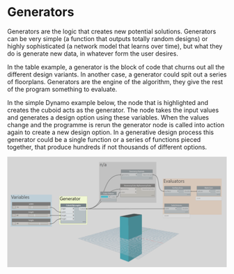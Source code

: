 # Generators

Generators are the logic that creates new potential solutions. Generators can be very simple (a function that outputs totally random designs) or highly sophisticated (a network model that learns over time), but what they do is generate new data, in whatever form the user desires. 

In the table example, a generator is the block of code that churns out all the different design variants. In another case, a generator could spit out a series of floorplans. Generators are the engine of the algorithm, they give the rest of the program something to evaluate.

In the simple Dynamo example below, the node that is highlighted and creates the cuboid acts as the generator. The node takes the input values and generates a design option using these variables. When the values change and the programme is rerun the generator node is called into action again to create a new design option. In a generative design process this generator could be a single function or a series of functions pieced together, that produce hundreds if not thousands of different options. 


![Generator](Images/5_02_generator-dynamo.png)
